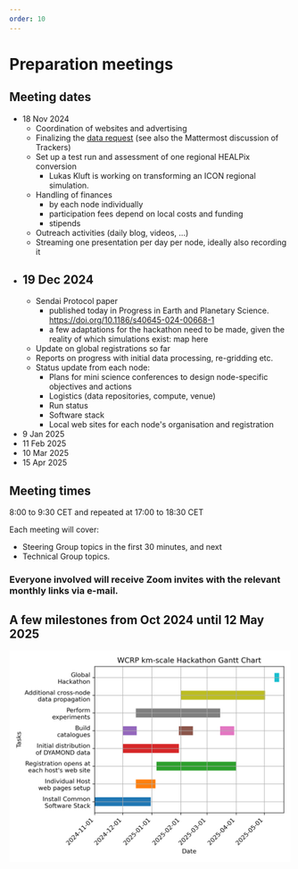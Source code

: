 ```yaml
---
order: 10
---
```


# Preparation meetings

## Meeting dates

+ 18 Nov 2024
  + Coordination of websites and advertising
  + Finalizing the [data request](technical/data_request.md) (see also the Mattermost discussion of Trackers)
  + Set up a test run and assessment of one regional HEALPix conversion
    + Lukas Kluft is working on transforming an ICON regional simulation.
  + Handling of finances
    + by each node individually
    + participation fees depend on local costs and funding
    + stipends
  + Outreach activities (daily blog, videos, ...)
  + Streaming one presentation per day per node, ideally also recording it
+ ## 19 Dec 2024
  + Sendai Protocol paper
    + published today in Progress in Earth and Planetary Science. https://doi.org/10.1186/s40645-024-00668-1
    + a few adaptations for the hackathon need to be made, given the reality of which simulations exist: map here
  + Update on global registrations so far
  + Reports on progress with initial data processing, re-gridding etc.
  + Status update from each node:
    + Plans for mini science conferences to design node-specific objectives and actions
    + Logistics (data repositories, compute, venue)
    + Run status
    + Software stack
    + Local web sites for each node's organisation and registration
+ 9  Jan 2025
+ 11  Feb 2025
+ 10 Mar 2025
+ 15 Apr 2025

## Meeting times

8:00 to 9:30 CET and repeated at 17:00 to 18:30 CET

Each meeting will cover: 
+ Steering Group topics in the first 30 minutes, and next
+ Technical Group topics.
  
### Everyone involved will receive Zoom invites with the relevant monthly links via e-mail.

## A few milestones from Oct 2024 until 12 May 2025
![Hackaton Gantt](./Gantt_hackathon.png)
